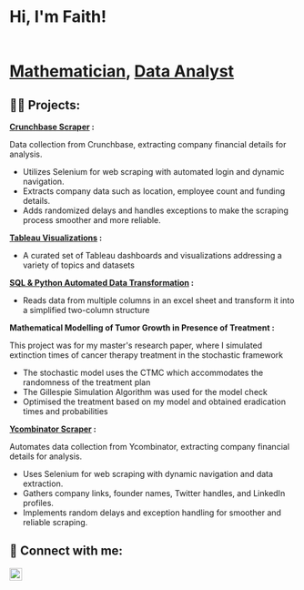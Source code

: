 <h1>Hi, I'm Faith! 
  
   <br/><a href="https://github.com/faithsho">Mathematician</a>, <a href="https://www.linkedin.com/in/faithshokalu/">Data Analyst</a></h1> 
                  

<h2>👨‍💻 Projects:</h2>

<b> <a href="https://github.com/faithsho/Crunchbase-Web-Scraper/tree/main">Crunchbase Scraper</a> :</b>


  Data collection from Crunchbase, extracting company financial details for analysis.

  - Utilizes Selenium for web scraping with automated login and dynamic navigation.
  - Extracts company data such as location, employee count and funding details.
  - Adds randomized delays and handles exceptions to make the scraping process smoother and more reliable.


<b> <a href="https://github.com/faithsho/Tableau-Visualizations/tree/main">Tableau Visualizations</a> :</b>

- A curated set of Tableau dashboards and visualizations addressing a variety of topics and datasets


<b> <a href="https://github.com/faithsho/SQL-and-Python-Automated-Data-Transformation">SQL & Python Automated Data Transformation</a> :</b>

- Reads data from multiple columns in an excel sheet and transform it into a simplified two-column structure
 
 
<b> Mathematical Modelling of Tumor Growth in Presence of Treatment : </b>

  This project was for my master's research paper, where I simulated extinction times of cancer therapy treatment in the stochastic framework

  - The stochastic model uses the CTMC which accommodates the randomness of the treatment plan
  - The Gillespie Simulation Algorithm was used for the model check
  - Optimised the treatment based on my model and obtained eradication times and probabilities

<b> <a href="https://github.com/faithsho/Ycombinator-Web-Scraper">Ycombinator Scraper</a> :</b>


  Automates data collection from Ycombinator, extracting company financial details for analysis.

- Uses Selenium for web scraping with dynamic navigation and data extraction.  
- Gathers company links, founder names, Twitter handles, and LinkedIn profiles.  
- Implements random delays and exception handling for smoother and reliable scraping.



 
<!--
- <b>Full Stack Web App (React, NodeJS, Azure, and Machine Learning Components)</b>
  - [Image Analysis Middleware](https://github.com/joshmadakor1/4chan-Image-Analysis-Middleware-C964) <b><i>(Potentially NSFW)</b></i>
- <b>PowerShell</b> 
  - [Windows EventLog: Failed RDP Logins Source IP to full GeoData Conversion](https://github.com/joshmadakor1/Sentinel-Lab)
  - [JWipe (Disk Wiping Utility)](https://github.com/joshmadakor1/Jwipe.PowerShell)
  - [Active Directory Bulk User Creation](https://github.com/joshmadakor1/AD_PS)
  - [FIM (File Integrity Monitor)](https://github.com/joshmadakor1/PowerShell-Integrity-FIM)
- <b>C# (.NET Desktop Applications)</b>
  - [Ransomware Proof of Concept (Encrypter)](https://github.com/joshmadakor1/EncrypterPOC)
  - [Ransomware Proof of Concept (Decrypter)](https://github.com/joshmadakor1/DecrypterPOC)
  - [Keylogger with Email Capability](https://github.com/joshmadakor1/Key-Logger-With-Email)
- <b>Python</b>
  - [Package Delivery Application (Datastructures and Algorithms Demo)](https://github.com/joshmadakor1/Package-Delivery-Pathfinding-Algorithm)
 -->
 
<h2> 🤳 Connect with me:</h2>


[<img align="left" alt="JoshMadakor | LinkedIn" width="22px" src="https://cdn.jsdelivr.net/npm/simple-icons@v3/icons/linkedin.svg" />][linkedin]


[linkedin]: https://linkedin.com/in/faithshokalu


<!-- 
**faithsho/faithsho** is a ✨ _special_ ✨ repository because its `README.md` (this file) appears on your GitHub profile.

Here are some ideas to get you started:

- 🔭 I’m currently working on ...
- 🌱 I’m currently learning ...
- 👯 I’m looking to collaborate on ...
- 🤔 I’m looking for help with ...
- 💬 Ask me about ...
- 📫 How to reach me: ...
- 😄 Pronouns: ...
- ⚡ Fun fact: ...
-->
